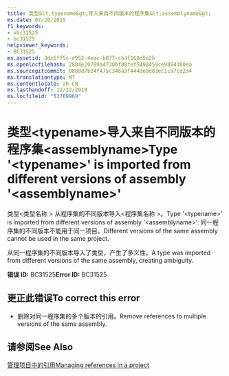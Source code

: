 ```yaml
---
title: 类型&lt;typename&gt;导入来自不同版本的程序集&lt;assemblyname&gt;
ms.date: 07/20/2015
f1_keywords:
- vbc31525
- bc31525
helpviewer_keywords:
- BC31525
ms.assetid: 3dc5ff5c-e952-4eac-b877-cb3f160d5e2b
ms.openlocfilehash: 2884e20789a4730bf88fef5498459ce9884380ea
ms.sourcegitcommit: 0888d7b24f475c346a3f444de8d83ec1ca7cd234
ms.translationtype: MT
ms.contentlocale: zh-CN
ms.lasthandoff: 12/22/2018
ms.locfileid: "53769969"
---
```

# <a name="type-lttypenamegt-is-imported-from-different-versions-of-assembly-ltassemblynamegt"></a><span data-ttu-id="44849-102">类型&lt;typename&gt;导入来自不同版本的程序集&lt;assemblyname&gt;</span><span class="sxs-lookup"><span data-stu-id="44849-102">Type '&lt;typename&gt;' is imported from different versions of assembly '&lt;assemblyname&gt;'</span></span>
<span data-ttu-id="44849-103">类型\<类型名称 > 从程序集的不同版本导入\<程序集名称 >。</span><span class="sxs-lookup"><span data-stu-id="44849-103">Type '\<typename>' is imported from different versions of assembly '\<assemblyname>'.</span></span> <span data-ttu-id="44849-104">同一程序集的不同版本不能用于同一项目。</span><span class="sxs-lookup"><span data-stu-id="44849-104">Different versions of the same assembly cannot be used in the same project.</span></span>  
  
 <span data-ttu-id="44849-105">从同一程序集的不同版本导入了类型，产生了多义性。</span><span class="sxs-lookup"><span data-stu-id="44849-105">A type was imported from different versions of the same assembly, creating ambiguity.</span></span>  
  
 <span data-ttu-id="44849-106">**错误 ID:** BC31525</span><span class="sxs-lookup"><span data-stu-id="44849-106">**Error ID:** BC31525</span></span>  
  
## <a name="to-correct-this-error"></a><span data-ttu-id="44849-107">更正此错误</span><span class="sxs-lookup"><span data-stu-id="44849-107">To correct this error</span></span>  
  
-   <span data-ttu-id="44849-108">删除对同一程序集的多个版本的引用。</span><span class="sxs-lookup"><span data-stu-id="44849-108">Remove references to multiple versions of the same assembly.</span></span>  
  
## <a name="see-also"></a><span data-ttu-id="44849-109">请参阅</span><span class="sxs-lookup"><span data-stu-id="44849-109">See Also</span></span>  
 [<span data-ttu-id="44849-110">管理项目中的引用</span><span class="sxs-lookup"><span data-stu-id="44849-110">Managing references in a project</span></span>](/visualstudio/ide/managing-references-in-a-project)
